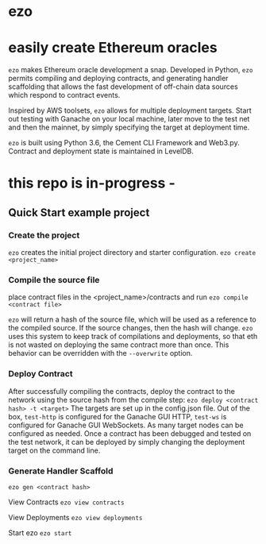 # ezo
# easily create Ethereum oracles

`ezo` makes Ethereum oracle development a snap.  Developed in Python, `ezo` permits compiling and deploying contracts, and generating handler scaffolding that allows the fast development of off-chain data sources which respond to contract events.

Inspired by AWS toolsets, `ezo` allows for multiple deployment targets.  Start out testing with Ganache on your local machine, later move to the test net and then the mainnet, by simply specifying the target at deployment time.

`ezo` is built using Python 3.6, the Cement CLI Framework and Web3.py. Contract and deployment state is maintained in LevelDB.

# this repo is in-progress - ###



## Quick Start example project

### Create the project 
`ezo` creates the initial project directory and starter configuration.
`ezo create <project_name>` 

### Compile the source file
place contract files in the <project_name>/contracts and run
`ezo compile <contract file>`

`ezo` will return a hash of the source file, which will be used as a reference to the compiled source.  If the source changes, then the hash will change.  `ezo` uses this system to keep track of compilations and deployments, so that eth is not wasted on deploying the same contract more than once.  This behavior can be overridden with the `--overwrite` option.

### Deploy Contract
After successfully compiling the contracts, deploy the contract to the network using the source hash from the compile step:
`ezo deploy <contract hash> -t <target>`
The targets are set up in the config.json file.  Out of the box, `test-http` is configured for the Ganache GUI HTTP, `test-ws` is configured for Ganache GUI WebSockets.  As many target nodes can be configured as needed.  Once a contract has been debugged and tested on the test network, it can be deployed by simply changing the deployment target on the command line.

### Generate Handler Scaffold
`ezo gen <contract hash>`

View Contracts
`ezo view contracts`

View Deployments
`ezo view deployments`

Start ezo
`ezo start`
